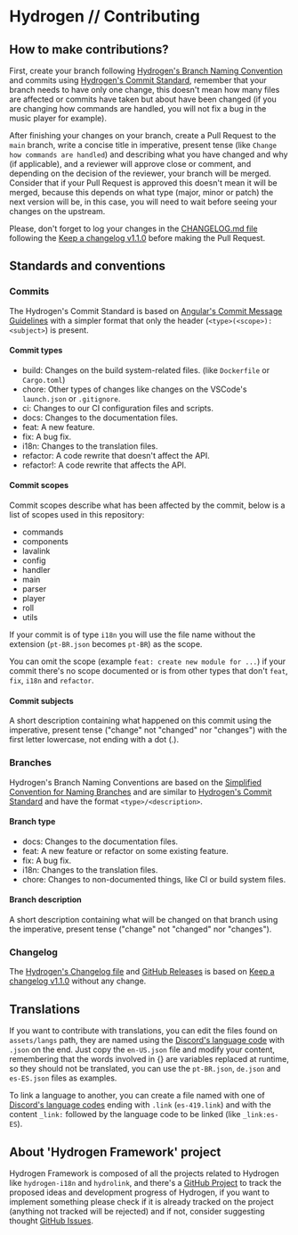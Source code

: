 # Hydrogen // Contributing

## How to make contributions?

First, create your branch following [Hydrogen's Branch Naming Convention](#branches) and commits using [Hydrogen's Commit Standard](#commits), remember that your branch needs to have only one change, this doesn't mean how many files are affected or commits have taken but about have been changed (if you are changing how commands are handled, you will not fix a bug in the music player for example).

After finishing your changes on your branch, create a Pull Request to the `main` branch, write a concise title in imperative, present tense (like `Change how commands are handled`) and describing what you have changed and why (if applicable), and a reviewer will approve close or comment, and depending on the decision of the reviewer, your branch will be merged. Consider that if your Pull Request is approved this doesn't mean it will be merged, because this depends on what type (major, minor or patch) the next version will be, in this case, you will need to wait before seeing your changes on the upstream.

Please, don't forget to log your changes in the [CHANGELOG.md file](CHANGELOG.md) following the [Keep a changelog v1.1.0](https://keepachangelog.com/en/1.1.0/) before making the Pull Request.

## Standards and conventions

### Commits

The Hydrogen's Commit Standard is based on [Angular's Commit Message Guidelines](https://github.com/angular/angular/blob/22b96b9/CONTRIBUTING.md#-commit-message-guidelines) with a simpler format that only the header (`<type>(<scope>): <subject>`) is present.

#### Commit types

- build: Changes on the build system-related files. (like `Dockerfile` or `Cargo.toml`)
- chore: Other types of changes like changes on the VSCode's `launch.json` or `.gitignore`.
- ci: Changes to our CI configuration files and scripts.
- docs: Changes to the documentation files.
- feat: A new feature.
- fix: A bug fix.
- i18n: Changes to the translation files.
- refactor: A code rewrite that doesn't affect the API.
- refactor!: A code rewrite that affects the API.

#### Commit scopes

Commit scopes describe what has been affected by the commit, below is a list of scopes used in this repository:

- commands
- components
- lavalink
- config
- handler
- main
- parser
- player
- roll
- utils

If your commit is of type `i18n` you will use the file name without the extension (`pt-BR.json` becomes `pt-BR`) as the scope.

You can omit the scope (example `feat: create new module for ...`) if your commit there's no scope documented or is from other types that don't `feat`, `fix`, `i18n` and `refactor`.

#### Commit subjects

A short description containing what happened on this commit using the imperative, present tense ("change" not "changed" nor "changes") with the first letter lowercase, not ending with a dot (.).

### Branches

Hydrogen's Branch Naming Conventions are based on the [Simplified Convention for Naming Branches](https://dev.to/varbsan/a-simplified-convention-for-naming-branches-and-commits-in-git-il4) and are similar to [Hydrogen's Commit Standard](#commits) and have the format `<type>/<description>`.

#### Branch type

- docs: Changes to the documentation files.
- feat: A new feature or refactor on some existing feature.
- fix: A bug fix.
- i18n: Changes to the translation files.
- chore: Changes to non-documented things, like CI or build system files.

#### Branch description

A short description containing what will be changed on that branch using the imperative, present tense ("change" not "changed" nor "changes").

### Changelog

The [Hydrogen's Changelog file](CHANGELOG.md) and [GitHub Releases](https://github.com/nashiradeer/hydrogen/releases) is based on [Keep a changelog v1.1.0](https://keepachangelog.com/en/1.1.0/) without any change.

## Translations

If you want to contribute with translations, you can edit the files found on `assets/langs` path, they are named using the [Discord's language code](https://discord.com/developers/docs/reference#locales) with `.json` on the end. Just copy the `en-US.json` file and modify your content, remembering that the words involved in {} are variables replaced at runtime, so they should not be translated, you can use the `pt-BR.json`, `de.json` and `es-ES.json` files as examples.

To link a language to another, you can create a file named with one of [Discord's language codes](https://discord.com/developers/docs/reference#locales) ending with `.link` (`es-419.link`) and with the content `_link:` followed by the language code to be linked (like `_link:es-ES`).

## About 'Hydrogen Framework' project

Hydrogen Framework is composed of all the projects related to Hydrogen like `hydrogen-i18n` and `hydrolink`, and there's a [GitHub Project](https://github.com/users/nashiradeer/projects/8) to track the proposed ideas and development progress of Hydrogen, if you want to implement something please check if it is already tracked on the project (anything not tracked will be rejected) and if not, consider suggesting thought [GitHub Issues](https://github.com/nashiradeer/hydrogen/issues).
